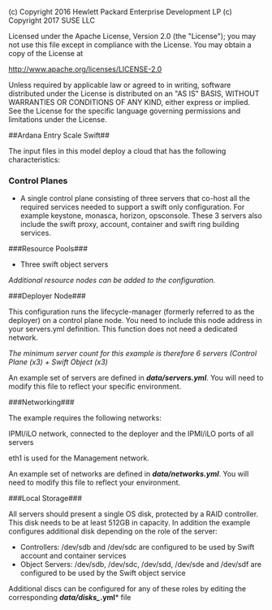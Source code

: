 
(c) Copyright 2016 Hewlett Packard Enterprise Development LP
(c) Copyright 2017 SUSE LLC

Licensed under the Apache License, Version 2.0 (the "License"); you may
not use this file except in compliance with the License. You may obtain
a copy of the License at

http://www.apache.org/licenses/LICENSE-2.0

Unless required by applicable law or agreed to in writing, software
distributed under the License is distributed on an "AS IS" BASIS, WITHOUT
WARRANTIES OR CONDITIONS OF ANY KIND, either express or implied. See the
License for the specific language governing permissions and limitations
under the License.


##Ardana Entry Scale Swift##

The input files in this model deploy a cloud that has the following characteristics:


### Control Planes ###

- A single control plane consisting of three servers that co-host all the required services
  needed to support a swift only configuration. For example keystone, monasca, horizon,
  opsconsole. These 3 servers also include the swift proxy, account, container and
  swift ring building services.

###Resource Pools###

- Three swift object servers


*Additional resource nodes can be added to the configuration.*


###Deployer Node###


This configuration runs the lifecycle-manager (formerly referred to as the deployer) on a
control plane node. You need to include this node address in your servers.yml definition.
This function does not need a dedicated network.

*The minimum server count for this example is therefore 6 servers (Control Plane (x3) + Swift Object (x3)*

An example set of servers are defined in ***data/servers.yml***. You will need to modify
this file to reflect your specific environment.


###Networking###

The example requires the following networks:

IPMI/iLO network, connected to the deployer and the IPMI/iLO ports of all servers

eth1 is used for the Management network.

An example set of networks are defined in ***data/networks.yml***. You will need to
modify this file to reflect your environment.

###Local Storage###

All servers should present a single OS disk, protected by a RAID controller. This
disk needs to be at least 512GB in capacity. In addition the example configures
additional disk depending on the role of the server:

- Controllers:  /dev/sdb and /dev/sdc are configured to be used by Swift account
  and container services
- Object Servers:  /dev/sdb, /dev/sdc, /dev/sdd, /dev/sde and /dev/sdf are
  configured to be used by the Swift object service

Additional discs can be configured for any of these roles by editing the corresponding
***data/disks_*.yml*** file

